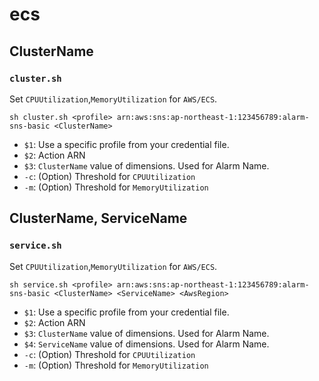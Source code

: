 # ecs

## ClusterName

### `cluster.sh`
Set `CPUUtilization`,`MemoryUtilization` for `AWS/ECS`.
```
sh cluster.sh <profile> arn:aws:sns:ap-northeast-1:123456789:alarm-sns-basic <ClusterName>
```
-   `$1`: Use a specific profile from your credential file.
-   `$2`: Action ARN
-   `$3`: `ClusterName` value of dimensions. Used for Alarm Name.
-   `-c`: (Option) Threshold for `CPUUtilization`
-   `-m`: (Option) Threshold for `MemoryUtilization`

## ClusterName, ServiceName

### `service.sh`
Set `CPUUtilization`,`MemoryUtilization` for `AWS/ECS`.
```
sh service.sh <profile> arn:aws:sns:ap-northeast-1:123456789:alarm-sns-basic <ClusterName> <ServiceName> <AwsRegion>
```
-   `$1`: Use a specific profile from your credential file.
-   `$2`: Action ARN
-   `$3`: `ClusterName` value of dimensions. Used for Alarm Name.
-   `$4`: `ServiceName` value of dimensions. Used for Alarm Name.
-   `-c`: (Option) Threshold for `CPUUtilization`
-   `-m`: (Option) Threshold for `MemoryUtilization`

